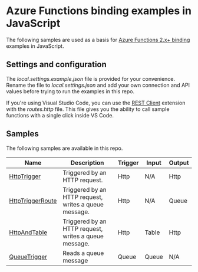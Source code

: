 # Azure Functions binding examples in JavaScript

The following samples are used as a basis for [Azure Functions 2.x+ binding](https://docs.microsoft.com/azure/azure-functions/functions-triggers-bindings#supported-bindings) examples in JavaScript.

## Settings and configuration

The *local.settings.example.json* file is provided for your convenience. Rename the file to *local.settings.json* and add your own connection and API values before trying to run the examples in this repo.

If you're using Visual Studio Code, you can use the [REST Client](https://marketplace.visualstudio.com/items?itemName=humao.rest-client) extension with the *routes.http* file. This file gives you the ability to call sample functions with a single click inside VS Code.

## Samples

The following samples are available in this repo.

| Name | Description  | Trigger | Input | Output |
|------|--------------|---------|-------|--------|
| [HttpTrigger](HttpTrigger) | Triggered by an HTTP request. | Http | N/A | Http |
| [HttpTriggerRoute](HttpTriggerRoute) | Triggered by an HTTP request, writes a queue message. | Http | N/A | Queue |
| [HttpAndTable](HttpAndTable) | Triggered by an HTTP request, writes a queue message. | Http | Table | Http |
| [QueueTrigger](QueueTrigger) | Reads a queue message | Queue | Queue | N/A |
